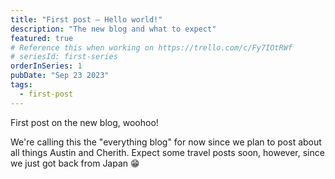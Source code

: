 ```yaml
---
title: "First post — Hello world!"
description: "The new blog and what to expect"
featured: true
# Reference this when working on https://trello.com/c/Fy7IOtRWf
# seriesId: first-series
orderInSeries: 1
pubDate: "Sep 23 2023"
tags:
  - first-post
---
```


First post on the new blog, woohoo!

We're calling this the "everything blog" for now since we plan to post about all things Austin and Cherith. Expect some travel posts soon, however, since we just got back from Japan 😁